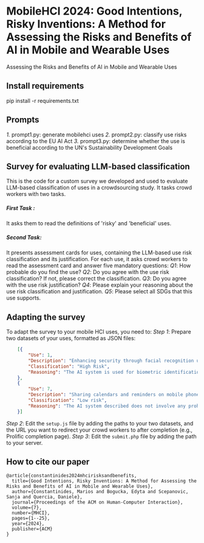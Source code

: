 # MobileHCI 2024: Good Intentions, Risky Inventions: A Method for Assessing the Risks and Benefits of AI in Mobile and Wearable Uses
Assessing the Risks and Benefits of AI in Mobile and Wearable Uses

## Install requirements
pip install -r requirements.txt

## Prompts 
*1.* prompt1.py: generate mobilehci uses
*2.* prompt2.py: classify use risks according to the EU AI Act
*3.* prompt3.py: determine whether the use is beneficial according to the UN's Sustainability Development Goals

## Survey for evaluating LLM-based classification
This is the code for a custom survey we developed and used to evaluate LLM-based classification of uses in a crowdsourcing study. It tasks crowd workers with two tasks.

##### First Task : 
It asks them to read the definitions of 'risky' and 'beneficial' uses.

##### Second Task:
It presents assessment cards for uses, containing the LLM-based use risk classification and its justification. For each use, it asks crowd workers to read the assessment card and answer five mandatory questions:
*Q1*: How probable do you find the use?
*Q2*: Do you agree with the use risk classification? If not, please correct the classification.
*Q3*: Do you agree with the use risk justification?
*Q4*: Please explain your reasoning about the use risk classification and justification.
*Q5*: Please select all SDGs that this use supports.

## Adapting the survey
To adapt the survey to your mobile HCI uses, you need to:
*Step 1*: Prepare two datasets of your uses, formatted as JSON files:
```json
    [{
        "Use": 1,
        "Description": "Enhancing security through facial recognition using high-performance cameras in smartphones",
        "Classification": "High Risk",
        "Reasoning": "The AI system is used for biometric identification, which is listed as a high-risk AI system under Article 6(2) and Annex III of the EU AI Act."
    },
    {
        "Use": 7,
        "Description": "Sharing calendars and reminders on mobile phones",
        "Classification": "Low risk",
        "Reasoning": "The AI system described does not involve any prohibited practices such as manipulation, exploitation, social scoring, or real-time remote biometric identification. Therefore, it is low risk."
    }]
```

*Step 2*: Edit the `setup.js` file by adding the paths to your two datasets, and the URL you want to redirect your crowd workers to after completion (e.g., Prolific completion page).
*Step 3*: Edit the `submit.php` file by adding the path to your server.

## How to cite our paper
```
@article{constantinides2024mhcirisksandbenefits,
  title={Good Intentions, Risky Inventions: A Method for Assessing the Risks and Benefits of AI in Mobile and Wearable Uses},
  author={Constantinides, Marios and Bogucka, Edyta and Scepanovic, Sanja and Quercia, Daniele},
  journal={Proceedings of the ACM on Human-Computer Interaction},
  volume={7},
  number={MHCI},
  pages={1--25},
  year={2024},
  publisher={ACM}
} 
```
